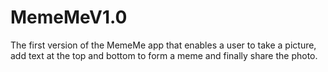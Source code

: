 # MemeMeV1.0
The first version of the MemeMe app that enables a user to take a picture, add text at the top and bottom to form a meme and finally share the photo.
